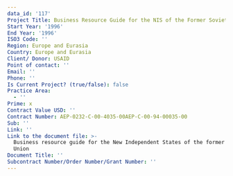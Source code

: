 ```yaml
---
data_id: '117'
Project Title: Business Resource Guide for the NIS of the Former Soviet Union
Start Year: '1996'
End Year: '1996'
ISO3 Code: ''
Region: Europe and Eurasia
Country: Europe and Eurasia
Client/ Donor: USAID
Point of contact: ''
Email: ''
Phone: ''
Is Current Project? (true/false): false
Practice Area:
  - ''
Prime: x
Contract Value USD: ''
Contract Number: AEP-0232-C-00-4035-00AEP-C-00-94-00035-00
Sub: ''
Link: ''
Link to the document file: >-
  Business resource guide for the New Independent States of the former Soviet
  Union
Document Title: ''
Subcontract Number/Order Number/Grant Number: ''
---
```


